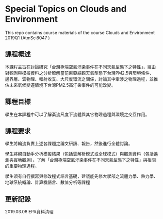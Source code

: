 # Special Topics on Clouds and Environment

This repo contains course materials of the course Clouds and Environment 2019Q1 (AtmSci8047 )

## 課程概述
本課程主旨在討論研究「台灣極端空氣汙染事件在不同天氣型態下之特性」，經由對觀測與模擬資料之分析瞭解當前東亞綜觀天氣型態下台灣PM2.5與環境條件、邊界層、雲物理、輻射收支、大尺度環流之關係，討論其中牽涉之物理過程，並推估未來氣候變遷情境下台灣PM2.5高汙染事件的可能改變。 

## 課程目標
學生在本課程中可以了解紊流尺度下流體與其它物理過程與環境之交互作用。 

## 課程要求
學生將輪流負責上述各課題之論文研讀、報告，然後進行全體討論。 

學生將親自動手分析模擬結果（包括雲解析模式或全球模式）與觀測資料（包括遙測與實地觀測），了解「台灣極端空氣汙染事件在不同天氣型態下之特性」與相關的重要物理過程。 

學生須有自行撰寫與修改程式語言基礎，建議能先修大學部之流體力學、熱力學、地球系統概論、計算機語言、數值分析等課程 

## 更新記錄
2019.03.08 EPA資料清理
